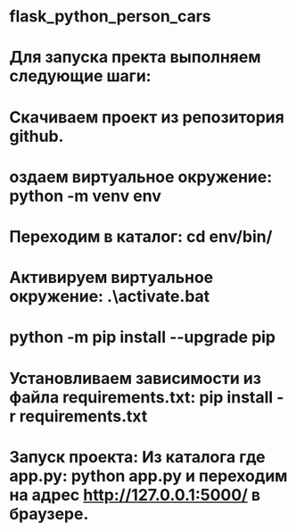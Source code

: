 # flask_python_person_cars
# Для запуска пректа выполняем следующие шаги:
# Скачиваем проект из репозитория github. 
# оздаем виртуальное окружение: python -m venv env
# Переходим в каталог: cd env/bin/
# Активируем виртуальное окружение: .\activate.bat
# python -m pip install --upgrade pip
# Установливаем зависимости из файла requirements.txt: pip install -r requirements.txt
# Запуск проекта: Из каталога где app.py: python app.py и переходим на адрес http://127.0.0.1:5000/ в браузере.
